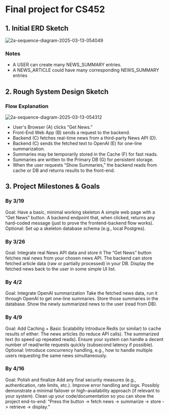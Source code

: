 # Final project for CS452

## 1. Initial ERD Sketch

![2a-sequence-diagram-2025-03-13-054049](https://github.com/user-attachments/assets/e2d1a8c9-5565-44d0-a272-afe4852a250f)

### Notes
- A USER can create many NEWS_SUMMARY entries.
- A NEWS_ARTICLE could have many corresponding NEWS_SUMMARY entries 

## 2. Rough System Design Sketch

### Flow Explanation
![2a-sequence-diagram-2025-03-13-054312](https://github.com/user-attachments/assets/7b6f07d2-797d-4404-a872-2feac24743ef)

- User's Browser (A) clicks “Get News.”
- Front-End Web App (B) sends a request to the backend.
- Backend (C) fetches real-time news from a third-party News API (D).
- Backend (C) sends the fetched text to OpenAI (E) for one-line summarization.
- Summaries may be temporarily stored in the Cache (F) for fast reads.
- Summaries are written to the Primary DB (G) for persistent storage.
- When the user requests “Show Summaries,” the backend reads from cache or DB and returns results to the front-end.


## 3. Project Milestones & Goals

### By 3/19
Goal: Have a basic, minimal working skeleton
A simple web page with a “Get News” button.
A backend endpoint that, when clicked, returns any hard-coded message (just to prove the frontend-backend flow works).
Optional: Set up a skeleton database schema (e.g., local Postgres).

### By 3/26
Goal: Integrate real News API data and store it
The “Get News” button fetches real news from your chosen news API.
The backend can store fetched article data (raw or partially processed) in your DB.
Display the fetched news back to the user in some simple UI list.

### By 4/2
Goal: Integrate OpenAI summarization
Take the fetched news data, run it through OpenAI to get one-line summaries.
Store those summaries in the database.
Show the newly summarized news to the user (read from DB).

### By 4/9
Goal: Add Caching + Basic Scalability
Introduce Redis (or similar) to cache results of either:
The news articles (to reduce API calls).
The summarized text (to speed up repeated reads).
Ensure your system can handle a decent number of read/write requests quickly (subsecond latency if possible).
Optional: Introduce concurrency handling, e.g., how to handle multiple users requesting the same news simultaneously.

### By 4/16
Goal: Polish and finalize
Add any final security measures (e.g., authentication, rate limits, etc.).
Improve error handling and logs.
Possibly demonstrate a minimal failover or high-availability approach (if relevant to your system).
Clean up your code/documentation so you can show the project end-to-end:
“Press the button -> fetch news -> summarize -> store -> retrieve -> display.”
